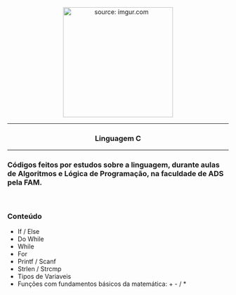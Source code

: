 <div align = "center">
  <img width="250px" src="https://cdn.jsdelivr.net/gh/devicons/devicon/icons/c/c-original.svg" title="source: imgur.com"/>
  <hr>
  <h3><b>Linguagem C</b>
  </div>
<hr>

### Códigos feitos por estudos sobre a linguagem, durante aulas de Algoritmos e Lógica de Programação, na faculdade de ADS pela FAM.

<br>

### Conteúdo
  * If / Else
  * Do While
  * While
  * For
  * Printf / Scanf
  * Strlen / Strcmp
  * Tipos de Variaveis
  * Funções com fundamentos básicos da matemática: + - / *

  


